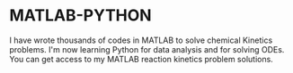 # MATLAB-PYTHON
I have wrote thousands of codes in MATLAB to solve chemical Kinetics problems. I'm now learning Python for data analysis and for solving ODEs.
You can get access to my MATLAB reaction kinetics problem solutions.

